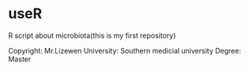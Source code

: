 # useR
R script about microbiota(this is my first repository)

Copyright: Mr.Lizewen
University: Southern medicial university
Degree: Master
